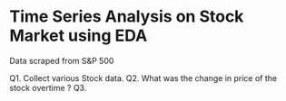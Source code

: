 # Time Series Analysis on Stock Market using EDA

Data scraped from S&P 500

Q1. Collect various Stock data.
Q2. What was the change in price of the stock overtime ?
Q3.
